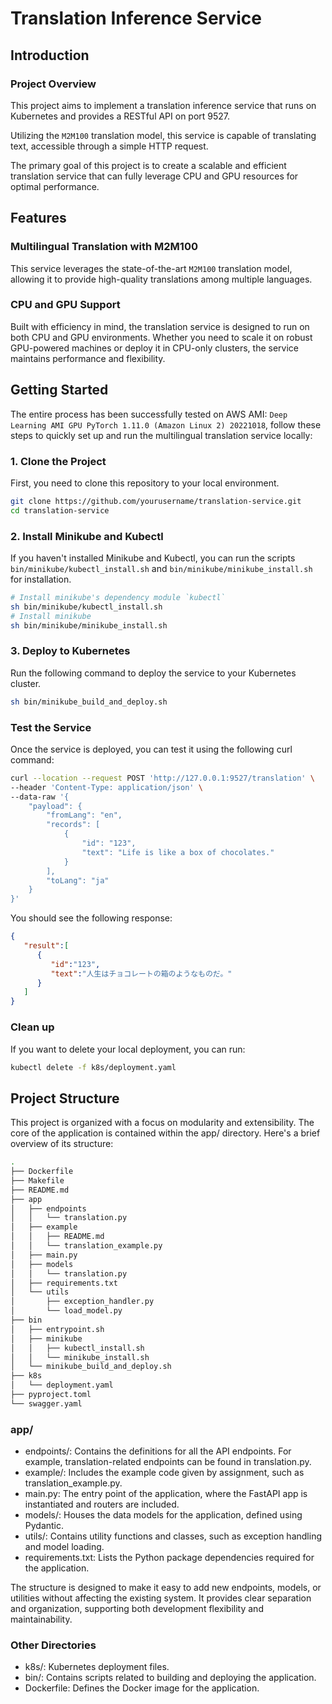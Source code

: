 # Translation Inference Service

## Introduction

### Project Overview
This project aims to implement a translation inference service that runs on Kubernetes and provides a RESTful API on port 9527.

Utilizing the `M2M100` translation model, this service is capable of translating text, accessible through a simple HTTP request.

The primary goal of this project is to create a scalable and efficient translation service that can fully leverage CPU and GPU resources for optimal performance.

## Features

### Multilingual Translation with M2M100
This service leverages the state-of-the-art `M2M100` translation model, allowing it to provide high-quality translations among multiple languages.

### CPU and GPU Support
Built with efficiency in mind, the translation service is designed to run on both CPU and GPU environments. Whether you need to scale it on robust GPU-powered machines or deploy it in CPU-only clusters, the service maintains performance and flexibility.

## Getting Started
The entire process has been successfully tested on AWS AMI: `Deep Learning AMI GPU PyTorch 1.11.0 (Amazon Linux 2) 20221018`, follow these steps to quickly set up and run the multilingual translation service locally:

### 1. Clone the Project
First, you need to clone this repository to your local environment.

```bash
git clone https://github.com/yourusername/translation-service.git
cd translation-service
```

### 2. Install Minikube and Kubectl
If you haven't installed Minikube and Kubectl, you can run the scripts `bin/minikube/kubectl_install.sh` and `bin/minikube/minikube_install.sh` for installation.

```bash
# Install minikube's dependency module `kubectl`
sh bin/minikube/kubectl_install.sh
# Install minikube
sh bin/minikube/minikube_install.sh
```

### 3. Deploy to Kubernetes
Run the following command to deploy the service to your Kubernetes cluster.

```bash
sh bin/minikube_build_and_deploy.sh
```

### Test the Service
Once the service is deployed, you can test it using the following curl command:

```bash
curl --location --request POST 'http://127.0.0.1:9527/translation' \
--header 'Content-Type: application/json' \
--data-raw '{
    "payload": {
        "fromLang": "en",
        "records": [
            {
                "id": "123",
                "text": "Life is like a box of chocolates."
            }
        ],
        "toLang": "ja"
    }
}'
```

You should see the following response:

```json
{
   "result":[
      {
         "id":"123",
         "text":"人生はチョコレートの箱のようなものだ。"
      }
   ]
}
```

### Clean up
If you want to delete your local deployment, you can run:

```bash
kubectl delete -f k8s/deployment.yaml
```

## Project Structure
This project is organized with a focus on modularity and extensibility. The core of the application is contained within the app/ directory. Here's a brief overview of its structure:

```bash
.
├── Dockerfile
├── Makefile
├── README.md
├── app
│   ├── endpoints
│   │   └── translation.py
│   ├── example
│   │   ├── README.md
│   │   └── translation_example.py
│   ├── main.py
│   ├── models
│   │   └── translation.py
│   ├── requirements.txt
│   └── utils
│       ├── exception_handler.py
│       └── load_model.py
├── bin
│   ├── entrypoint.sh
│   ├── minikube
│   │   ├── kubectl_install.sh
│   │   └── minikube_install.sh
│   └── minikube_build_and_deploy.sh
├── k8s
│   └── deployment.yaml
├── pyproject.toml
└── swagger.yaml
```

### app/
- endpoints/: Contains the definitions for all the API endpoints. For example, translation-related endpoints can be found in translation.py.
- example/: Includes the example code given by assignment, such as translation_example.py.
- main.py: The entry point of the application, where the FastAPI app is instantiated and routers are included.
- models/: Houses the data models for the application, defined using Pydantic.
- utils/: Contains utility functions and classes, such as exception handling and model loading.
- requirements.txt: Lists the Python package dependencies required for the application.

The structure is designed to make it easy to add new endpoints, models, or utilities without affecting the existing system. It provides clear separation and organization, supporting both development flexibility and maintainability.

### Other Directories
- k8s/: Kubernetes deployment files.
- bin/: Contains scripts related to building and deploying the application.
- Dockerfile: Defines the Docker image for the application.

